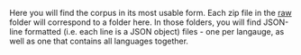 Here you will find the corpus in its most usable form. Each zip file in the [raw](../raw/)
folder will correspond to a folder here. In those folders, you will find JSON-line formatted
(i.e. each line is a JSON object) files - one per langauge, as well as one that contains
all languages together.

